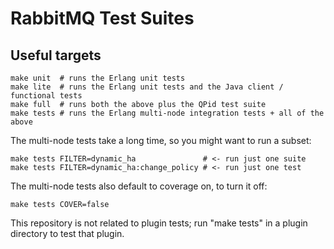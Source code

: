 # RabbitMQ Test Suites

## Useful targets

    make unit  # runs the Erlang unit tests
    make lite  # runs the Erlang unit tests and the Java client / functional tests
    make full  # runs both the above plus the QPid test suite
    make tests # runs the Erlang multi-node integration tests + all of the above

The multi-node tests take a long time, so you might want to run a subset:

    make tests FILTER=dynamic_ha               # <- run just one suite
    make tests FILTER=dynamic_ha:change_policy # <- run just one test

The multi-node tests also default to coverage on, to turn it off:

    make tests COVER=false

This repository is not related to plugin tests; run "make tests" in a
plugin directory to test that plugin.
